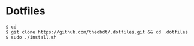 # Dotfiles

```
$ cd
$ git clone https://github.com/theobdt/.dotfiles.git && cd .dotfiles
$ sudo ./install.sh
```
